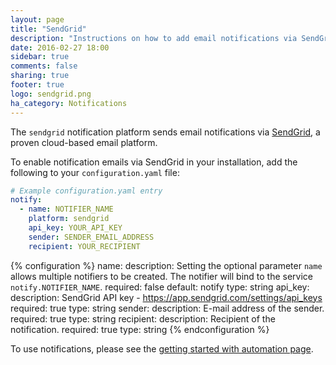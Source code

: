 ```yaml
---
layout: page
title: "SendGrid"
description: "Instructions on how to add email notifications via SendGrid to Home Assistant."
date: 2016-02-27 18:00
sidebar: true
comments: false
sharing: true
footer: true
logo: sendgrid.png
ha_category: Notifications
---
```


The `sendgrid` notification platform sends email notifications via [SendGrid](https://sendgrid.com/), a proven cloud-based email platform.

To enable notification emails via SendGrid in your installation, add the following to your `configuration.yaml` file:

```yaml
# Example configuration.yaml entry
notify:
  - name: NOTIFIER_NAME
    platform: sendgrid
    api_key: YOUR_API_KEY
    sender: SENDER_EMAIL_ADDRESS
    recipient: YOUR_RECIPIENT
```

{% configuration %}
name:
  description: Setting the optional parameter `name` allows multiple notifiers to be created. The notifier will bind to the service `notify.NOTIFIER_NAME`.
  required: false
  default: notify
  type: string
api_key:
  description: SendGrid API key - https://app.sendgrid.com/settings/api_keys
  required: true
  type: string
sender:
  description: E-mail address of the sender.
  required: true
  type: string
recipient:
  description: Recipient of the notification.
  required: true
  type: string
{% endconfiguration %}

To use notifications, please see the [getting started with automation page](/getting-started/automation/).
